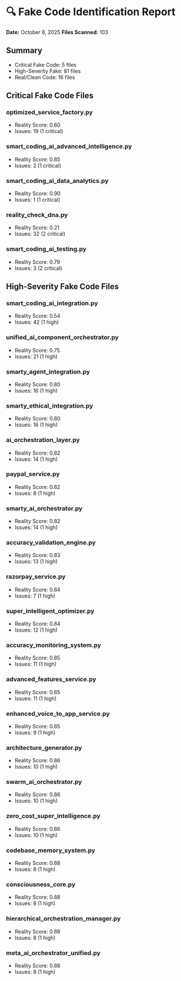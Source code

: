 # 🔍 Fake Code Identification Report

**Date:** October 8, 2025
**Files Scanned:** 103

## Summary

- Critical Fake Code: 5 files
- High-Severity Fake: 81 files
- Real/Clean Code: 16 files

## Critical Fake Code Files

### optimized_service_factory.py
- Reality Score: 0.60
- Issues: 19 (1 critical)

### smart_coding_ai_advanced_intelligence.py
- Reality Score: 0.85
- Issues: 2 (1 critical)

### smart_coding_ai_data_analytics.py
- Reality Score: 0.90
- Issues: 1 (1 critical)

### reality_check_dna.py
- Reality Score: 0.21
- Issues: 32 (2 critical)

### smart_coding_ai_testing.py
- Reality Score: 0.79
- Issues: 3 (2 critical)

## High-Severity Fake Code Files

### smart_coding_ai_integration.py
- Reality Score: 0.54
- Issues: 42 (1 high)

### unified_ai_component_orchestrator.py
- Reality Score: 0.75
- Issues: 21 (1 high)

### smarty_agent_integration.py
- Reality Score: 0.80
- Issues: 16 (1 high)

### smarty_ethical_integration.py
- Reality Score: 0.80
- Issues: 16 (1 high)

### ai_orchestration_layer.py
- Reality Score: 0.82
- Issues: 14 (1 high)

### paypal_service.py
- Reality Score: 0.82
- Issues: 8 (1 high)

### smarty_ai_orchestrator.py
- Reality Score: 0.82
- Issues: 14 (1 high)

### accuracy_validation_engine.py
- Reality Score: 0.83
- Issues: 13 (1 high)

### razorpay_service.py
- Reality Score: 0.84
- Issues: 7 (1 high)

### super_intelligent_optimizer.py
- Reality Score: 0.84
- Issues: 12 (1 high)

### accuracy_monitoring_system.py
- Reality Score: 0.85
- Issues: 11 (1 high)

### advanced_features_service.py
- Reality Score: 0.85
- Issues: 11 (1 high)

### enhanced_voice_to_app_service.py
- Reality Score: 0.85
- Issues: 9 (1 high)

### architecture_generator.py
- Reality Score: 0.86
- Issues: 10 (1 high)

### swarm_ai_orchestrator.py
- Reality Score: 0.86
- Issues: 10 (1 high)

### zero_cost_super_intelligence.py
- Reality Score: 0.86
- Issues: 10 (1 high)

### codebase_memory_system.py
- Reality Score: 0.88
- Issues: 8 (1 high)

### consciousness_core.py
- Reality Score: 0.88
- Issues: 8 (1 high)

### hierarchical_orchestration_manager.py
- Reality Score: 0.88
- Issues: 8 (1 high)

### meta_ai_orchestrator_unified.py
- Reality Score: 0.88
- Issues: 8 (1 high)


